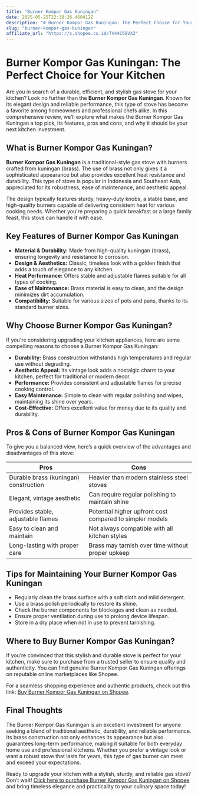 ```yaml
---
title: "Burner Kompor Gas Kuningan"
date: 2025-05-25T22:38:26.460412Z
description: "# Burner Kompor Gas Kuningan: The Perfect Choice for Your Kitchen..."
slug: "burner-kompor-gas-kuningan"
affiliate_url: "https://s.shopee.co.id/7V44C68VX2"
---
```

# Burner Kompor Gas Kuningan: The Perfect Choice for Your Kitchen

Are you in search of a durable, efficient, and stylish gas stove for your kitchen? Look no further than the **Burner Kompor Gas Kuningan**. Known for its elegant design and reliable performance, this type of stove has become a favorite among homeowners and professional chefs alike. In this comprehensive review, we’ll explore what makes the Burner Kompor Gas Kuningan a top pick, its features, pros and cons, and why it should be your next kitchen investment.

## What is Burner Kompor Gas Kuningan?

**Burner Kompor Gas Kuningan** is a traditional-style gas stove with burners crafted from kuningan (brass). The use of brass not only gives it a sophisticated appearance but also provides excellent heat resistance and durability. This type of stove is popular in Indonesia and Southeast Asia, appreciated for its robustness, ease of maintenance, and aesthetic appeal.

The design typically features sturdy, heavy-duty knobs, a stable base, and high-quality burners capable of delivering consistent heat for various cooking needs. Whether you're preparing a quick breakfast or a large family feast, this stove can handle it with ease.

## Key Features of Burner Kompor Gas Kuningan

- **Material & Durability:** Made from high-quality kuningan (brass), ensuring longevity and resistance to corrosion.
- **Design & Aesthetics:** Classic, timeless look with a golden finish that adds a touch of elegance to any kitchen.
- **Heat Performance:** Offers stable and adjustable flames suitable for all types of cooking.
- **Ease of Maintenance:** Brass material is easy to clean, and the design minimizes dirt accumulation.
- **Compatibility:** Suitable for various sizes of pots and pans, thanks to its standard burner sizes.

## Why Choose Burner Kompor Gas Kuningan?

If you're considering upgrading your kitchen appliances, here are some compelling reasons to choose a Burner Kompor Gas Kuningan:

- **Durability:** Brass construction withstands high temperatures and regular use without degrading.
- **Aesthetic Appeal:** Its vintage look adds a nostalgic charm to your kitchen, perfect for traditional or modern decor.
- **Performance:** Provides consistent and adjustable flames for precise cooking control.
- **Easy Maintenance:** Simple to clean with regular polishing and wipes, maintaining its shine over years.
- **Cost-Effective:** Offers excellent value for money due to its quality and durability.

## Pros & Cons of Burner Kompor Gas Kuningan

To give you a balanced view, here’s a quick overview of the advantages and disadvantages of this stove:

| Pros                                               | Cons                                             |
|-----------------------------------------------------|--------------------------------------------------|
| Durable brass (kuningan) construction              | Heavier than modern stainless steel stoves    |
| Elegant, vintage aesthetic                        | Can require regular polishing to maintain shine |
| Provides stable, adjustable flames                | Potential higher upfront cost compared to simpler models |
| Easy to clean and maintain                        | Not always compatible with all kitchen styles  |
| Long-lasting with proper care                     | Brass may tarnish over time without proper upkeep |

## Tips for Maintaining Your Burner Kompor Gas Kuningan

- Regularly clean the brass surface with a soft cloth and mild detergent.
- Use a brass polish periodically to restore its shine.
- Check the burner components for blockages and clean as needed.
- Ensure proper ventilation during use to prolong device lifespan.
- Store in a dry place when not in use to prevent tarnishing.

## Where to Buy Burner Kompor Gas Kuningan?

If you’re convinced that this stylish and durable stove is perfect for your kitchen, make sure to purchase from a trusted seller to ensure quality and authenticity. You can find genuine Burner Kompor Gas Kuningan offerings on reputable online marketplaces like Shopee.

For a seamless shopping experience and authentic products, check out this link: [Buy Burner Kompor Gas Kuningan on Shopee](https://s.shopee.co.id/7V44C68VX2).

## Final Thoughts

The Burner Kompor Gas Kuningan is an excellent investment for anyone seeking a blend of traditional aesthetic, durability, and reliable performance. Its brass construction not only enhances its appearance but also guarantees long-term performance, making it suitable for both everyday home use and professional kitchens. Whether you prefer a vintage look or want a robust stove that lasts for years, this type of gas burner can meet and exceed your expectations.

Ready to upgrade your kitchen with a stylish, sturdy, and reliable gas stove? Don’t wait! [Click here to purchase Burner Kompor Gas Kuningan on Shopee](https://s.shopee.co.id/7V44C68VX2) and bring timeless elegance and practicality to your culinary space today!